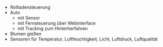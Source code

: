 - Rollladensteuerung
- Auto
  - mit Sensor
  - mit Fernsteuerung über Webinterface
  - mit Tracking zum Hinterherfahren
- Blumen gießen
- Sensoren für Temperatur, Luftfeuchtigkeit, Licht, Luftdruck, Luftqualität